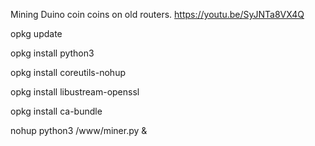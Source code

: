 Mining Duino coin coins on old routers. https://youtu.be/SyJNTa8VX4Q

opkg update

opkg install python3

opkg install coreutils-nohup

opkg install libustream-openssl

opkg install ca-bundle



nohup python3 /www/miner.py &
